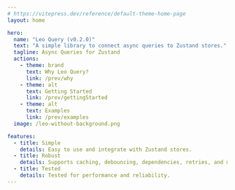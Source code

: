```yaml
---
# https://vitepress.dev/reference/default-theme-home-page
layout: home

hero:
  name: "Leo Query (v0.2.0)"
  text: "A simple library to connect async queries to Zustand stores."
  tagline: Async Queries for Zustand
  actions:
    - theme: brand
      text: Why Leo Query?
      link: /prev/why
    - theme: alt
      text: Getting Started
      link: /prev/gettingStarted
    - theme: alt
      text: Examples
      link: /prev/examples
  image: /leo-without-background.png

features:
  - title: Simple
    details: Easy to use and integrate with Zustand stores.
  - title: Robust
    details: Supports caching, debouncing, dependencies, retries, and more.
  - title: Tested
    details: Tested for performance and reliability.
---
```


